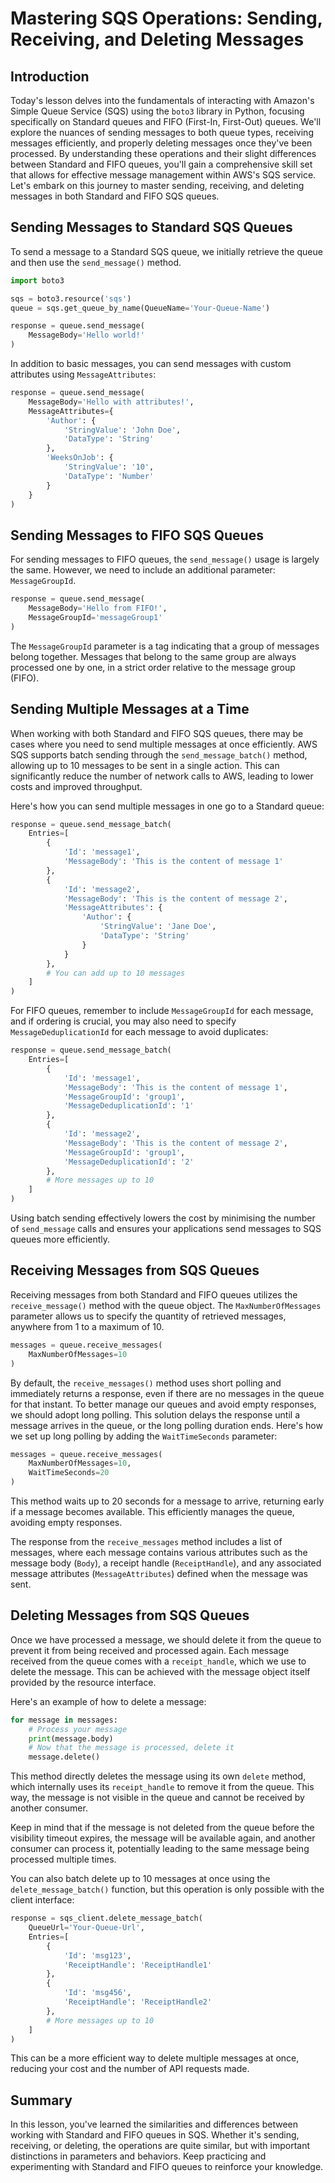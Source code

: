 # Mastering SQS Operations: Sending, Receiving, and Deleting Messages

## Introduction
Today's lesson delves into the fundamentals of interacting with Amazon's Simple Queue Service (SQS) using the `boto3` library in Python, focusing specifically on Standard queues and FIFO (First-In, First-Out) queues. We'll explore the nuances of sending messages to both queue types, receiving messages efficiently, and properly deleting messages once they've been processed. By understanding these operations and their slight differences between Standard and FIFO queues, you'll gain a comprehensive skill set that allows for effective message management within AWS's SQS service. Let's embark on this journey to master sending, receiving, and deleting messages in both Standard and FIFO SQS queues.

## Sending Messages to Standard SQS Queues
To send a message to a Standard SQS queue, we initially retrieve the queue and then use the `send_message()` method.

```Python
import boto3

sqs = boto3.resource('sqs')
queue = sqs.get_queue_by_name(QueueName='Your-Queue-Name')

response = queue.send_message(
    MessageBody='Hello world!'
)
```
In addition to basic messages, you can send messages with custom attributes using `MessageAttributes`:

```Python
response = queue.send_message(
    MessageBody='Hello with attributes!',
    MessageAttributes={
        'Author': {
            'StringValue': 'John Doe',
            'DataType': 'String'
        },
        'WeeksOnJob': {
            'StringValue': '10',
            'DataType': 'Number'
        }
    }
)
```

## Sending Messages to FIFO SQS Queues
For sending messages to FIFO queues, the `send_message()` usage is largely the same. However, we need to include an additional parameter: `MessageGroupId`.

```Python
response = queue.send_message(
    MessageBody='Hello from FIFO!',
    MessageGroupId='messageGroup1'
)
```
The `MessageGroupId` parameter is a tag indicating that a group of messages belong together. Messages that belong to the same group are always processed one by one, in a strict order relative to the message group (FIFO).

## Sending Multiple Messages at a Time
When working with both Standard and FIFO SQS queues, there may be cases where you need to send multiple messages at once efficiently. AWS SQS supports batch sending through the `send_message_batch()` method, allowing up to 10 messages to be sent in a single action. This can significantly reduce the number of network calls to AWS, leading to lower costs and improved throughput.

Here's how you can send multiple messages in one go to a Standard queue:

```Python
response = queue.send_message_batch(
    Entries=[
        {
            'Id': 'message1',
            'MessageBody': 'This is the content of message 1'
        },
        {
            'Id': 'message2',
            'MessageBody': 'This is the content of message 2',
            'MessageAttributes': {
                'Author': {
                    'StringValue': 'Jane Doe',
                    'DataType': 'String'
                }
            }
        },
        # You can add up to 10 messages
    ]
)
```
For FIFO queues, remember to include `MessageGroupId` for each message, and if ordering is crucial, you may also need to specify `MessageDeduplicationId` for each message to avoid duplicates:

```Python
response = queue.send_message_batch(
    Entries=[
        {
            'Id': 'message1',
            'MessageBody': 'This is the content of message 1',
            'MessageGroupId': 'group1',
            'MessageDeduplicationId': '1'
        },
        {
            'Id': 'message2',
            'MessageBody': 'This is the content of message 2',
            'MessageGroupId': 'group1',
            'MessageDeduplicationId': '2'
        },
        # More messages up to 10
    ]
)
```
Using batch sending effectively lowers the cost by minimising the number of `send_message` calls and ensures your applications send messages to SQS queues more efficiently.

## Receiving Messages from SQS Queues
Receiving messages from both Standard and FIFO queues utilizes the `receive_message()` method with the queue object. The `MaxNumberOfMessages` parameter allows us to specify the quantity of retrieved messages, anywhere from 1 to a maximum of 10.

```Python
messages = queue.receive_messages(
    MaxNumberOfMessages=10
)
```
By default, the `receive_messages()` method uses short polling and immediately returns a response, even if there are no messages in the queue for that instant. To better manage our queues and avoid empty responses, we should adopt long polling. This solution delays the response until a message arrives in the queue, or the long polling duration ends. Here's how we set up long polling by adding the `WaitTimeSeconds` parameter:

```Python
messages = queue.receive_messages(
    MaxNumberOfMessages=10,
    WaitTimeSeconds=20
)
```
This method waits up to 20 seconds for a message to arrive, returning early if a message becomes available. This efficiently manages the queue, avoiding empty responses.

The response from the `receive_messages` method includes a list of messages, where each message contains various attributes such as the message body (`Body`), a receipt handle (`ReceiptHandle`), and any associated message attributes (`MessageAttributes`) defined when the message was sent.

## Deleting Messages from SQS Queues
Once we have processed a message, we should delete it from the queue to prevent it from being received and processed again. Each message received from the queue comes with a `receipt_handle`, which we use to delete the message. This can be achieved with the message object itself provided by the resource interface.

Here's an example of how to delete a message:

```Python
for message in messages:
    # Process your message
    print(message.body)
    # Now that the message is processed, delete it
    message.delete()
```
This method directly deletes the message using its own `delete` method, which internally uses its `receipt_handle` to remove it from the queue. This way, the message is not visible in the queue and cannot be received by another consumer.

Keep in mind that if the message is not deleted from the queue before the visibility timeout expires, the message will be available again, and another consumer can process it, potentially leading to the same message being processed multiple times.

You can also batch delete up to 10 messages at once using the `delete_message_batch()` function, but this operation is only possible with the client interface:

```Python
response = sqs_client.delete_message_batch(
    QueueUrl='Your-Queue-Url',
    Entries=[
        {
            'Id': 'msg123',
            'ReceiptHandle': 'ReceiptHandle1'
        },
        {
            'Id': 'msg456',
            'ReceiptHandle': 'ReceiptHandle2'
        },
        # More messages up to 10
    ]
)
```
This can be a more efficient way to delete multiple messages at once, reducing your cost and the number of API requests made.

## Summary
In this lesson, you've learned the similarities and differences between working with Standard and FIFO queues in SQS. Whether it's sending, receiving, or deleting, the operations are quite similar, but with important distinctions in parameters and behaviors. Keep practicing and experimenting with Standard and FIFO queues to reinforce your knowledge.
